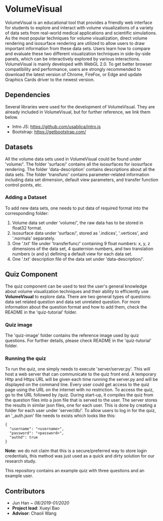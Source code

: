 # VolumeVisual
VolumeVisual is an educational tool that provides a friendly web interface for students to explore and interact with volume visualizations of a variety of data sets from real-world medical applications and scientific simulations. As the most popular techniques for volume visualization, direct volume rendering and isosurface rendering are utilized to allow users to draw important information from these data sets. Users learn how to compare and evaluate these two different visualization techniques in side-by-side panels, which can be interactively explored by various interactions.
VolumeVisual is mainly developed with WebGL 2.0. To get better browser compatibility and performance, users are strongly recommended to download the latest version of Chrome, FireFox, or Edge and update Graphics Cards driver to the newest version.
## Dependencies
Several libraries were used for the development of VolumeVisual.
They are already included in VolumeVisual, but for further reference, we link them below.

* Intro JS: https://github.com/usablica/intro.js
* Bootstrap: https://getbootstrap.com/
## Datasets
All the volume data sets used in VolumeVisual could be found under 'volume/'.
The folder 'surface/' contains all the isosurfaces for isosurface rendering.
The folder 'data-description' contains descriptions about all the data sets.
The folder 'transfunc' contains parameter-related information including data set dimension, default view parameters, and transfer function control points, etc.

### Adding a Dataset
To add new data sets, one needs to put data of required format into the corresponding folder:
1. Volume data set under 'volume/', the raw data has to be stored in float32 format. 
2. Isosurface data under 'surface/', stored as '.indices', '.vertices', and '.normals' separately.
3. One '.txt' file under 'transferfunc/' containing 9 float numbers: x, y, z dimensions of the data set, 4 quaternion numbers, and two translation numbers (x and y) defining a default view for each data set.
4. One '.txt' description file of the data set under 'data-description/'.
## Quiz Component
The quiz component can be used to test the user's general knowledge about volume visualization techniques and their ability to efficiently use **VolumeVisual** to explore data.
There are two general types of questions: data set related question and data set unrelated question. 
For more information about the question format and how to add them, check the README in the 'quiz-tutorial' folder.
### Quiz image
The 'quiz-image' folder contains the reference image used by quiz questions. For further details, please check README in the 'quiz-tutorial' folder.
### Running the quiz
To run the quiz, one simply needs to execute 'server/server.py'.
This will host a web server that can communicate to the quiz front end.
A temporary Http and Https URL will be given each time running the server.py and will be displayed on the command line. Every user could get access to the quiz page using the URL on the internet with no restriction.
To access the quiz, go to the URL followed by /quiz.
During start-up, it compiles the quiz from the question files into a json file that is served to the user.
The server stores the results in similar json files, one for each user.
This is done by creating a folder for each user under 'server/db/'.
To allow users to log in for the quiz, an '_auth.json' file needs to exists which looks like this:

```
{
  "username": "<username>",
  "password": "<password>",
  "authd": true
}

```
**Note:** we do not claim that this is a secure/preferred way to store login credentials, this method was just used as a quick and dirty solution for our research study.

This repository contains an example quiz with three questions and an example user.

## Contributors

* Jun Han ~ _08/2019-01/2020_
* __Project lead__: Xueyi Bao
* __Advisor__: Chaoli Wang

